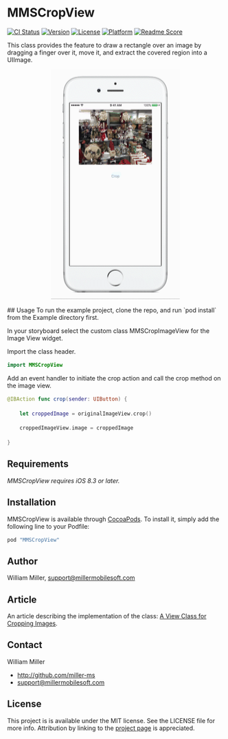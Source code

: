 # MMSCropView

[![CI Status](http://img.shields.io/travis/miller-ms/MMSCropView.svg?style=flat)](https://travis-ci.org/miller-ms/MMSCropView)
[![Version](https://img.shields.io/cocoapods/v/MMSCropView.svg?style=flat)](http://cocoapods.org/pods/MMSCropView)
[![License](https://img.shields.io/cocoapods/l/MMSCropView.svg?style=flat)](http://cocoapods.org/pods/MMSCropView)
[![Platform](https://img.shields.io/cocoapods/p/MMSCropView.svg?style=flat)](http://cocoapods.org/pods/MMSCropView)
[![Readme Score](http://readme-score-api.herokuapp.com/score.svg?url=miller-ms/MMSCropView)](http://clayallsopp.github.io/readme-score?url=miller-ms/MMSCropView)

This class provides the feature to draw a rectangle over an image by dragging a finger over it, move it, and extract the covered region into a UIImage.
<p align="center">
<img src="screenshot.gif" "alt="Sample">
</p>
## Usage
To run the example project, clone the repo, and run `pod install` from the Example directory first.

In your storyboard select the custom class MMSCropImageView for the Image View widget.

Import the class header.
``` swift
import MMSCropView
```

Add an event handler to initiate the crop action and call the crop method on the image view.

``` swift
@IBAction func crop(sender: UIButton) {

    let croppedImage = originalImageView.crop()

    croppedImageView.image = croppedImage

}
```

## Requirements

*MMSCropView requires iOS 8.3 or later.*

## Installation

MMSCropView is available through [CocoaPods](http://cocoapods.org). To install
it, simply add the following line to your Podfile:

```ruby
pod "MMSCropView"
```

## Author

William Miller, support@millermobilesoft.com

## Article

An article describing the implementation of the class:  [A View Class for Cropping Images](http://www.codeproject.com/Articles/1066191/A-View-Class-for-Cropping-Images).

## Contact

William Miller

- http://github.com/miller-ms
- support@millermobilesoft.com

## License

This project is is available under the MIT license. See the LICENSE file for more info. Attribution by linking to the [project page](https://github.com/miller-ms/MMSCropView) is appreciated.